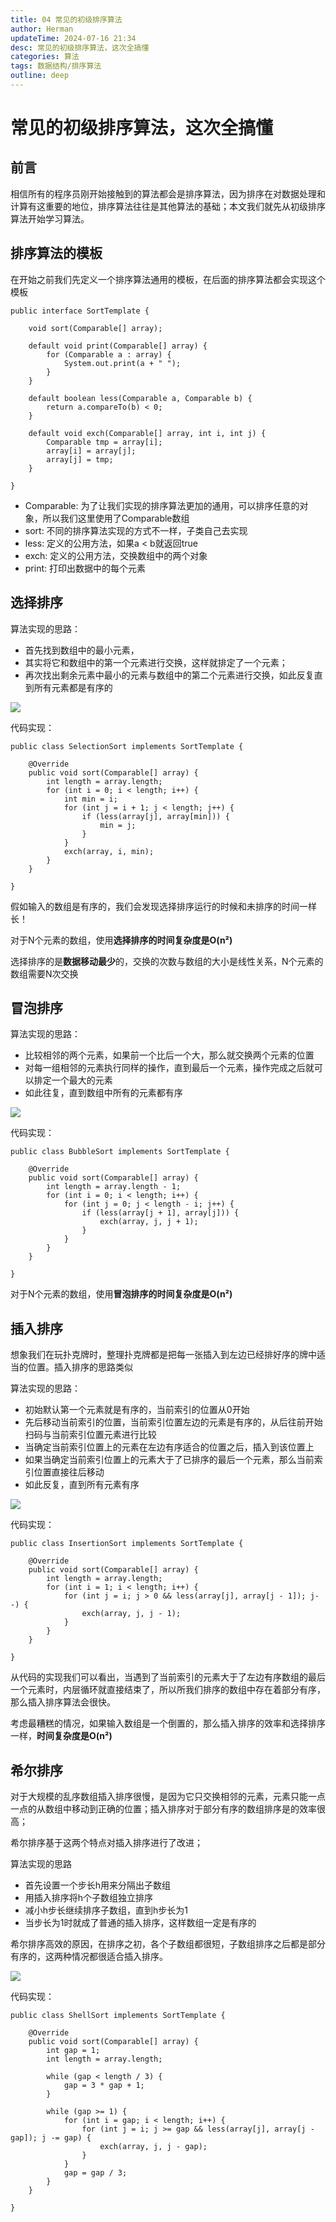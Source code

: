 ```yaml
---
title: 04 常见的初级排序算法
author: Herman
updateTime: 2024-07-16 21:34
desc: 常见的初级排序算法，这次全搞懂
categories: 算法
tags: 数据结构/排序算法
outline: deep
---
```



# 常见的初级排序算法，这次全搞懂

## 前言
相信所有的程序员刚开始接触到的算法都会是排序算法，因为排序在对数据处理和计算有这重要的地位，排序算法往往是其他算法的基础；本文我们就先从初级排序算法开始学习算法。

## 排序算法的模板
在开始之前我们先定义一个排序算法通用的模板，在后面的排序算法都会实现这个模板

```
public interface SortTemplate {

    void sort(Comparable[] array);

    default void print(Comparable[] array) {
        for (Comparable a : array) {
            System.out.print(a + " ");
        }
    }

    default boolean less(Comparable a, Comparable b) {
        return a.compareTo(b) < 0;
    }

    default void exch(Comparable[] array, int i, int j) {
        Comparable tmp = array[i];
        array[i] = array[j];
        array[j] = tmp;
    }
    
}
```
- Comparable: 为了让我们实现的排序算法更加的通用，可以排序任意的对象，所以我们这里使用了Comparable数组
- sort: 不同的排序算法实现的方式不一样，子类自己去实现
- less: 定义的公用方法，如果a < b就返回true
- exch: 定义的公用方法，交换数组中的两个对象
- print: 打印出数据中的每个元素

## 选择排序
算法实现的思路：
- 首先找到数组中的最小元素，
- 其实将它和数组中的第一个元素进行交换，这样就排定了一个元素；
- 再次找出剩余元素中最小的元素与数组中的第二个元素进行交换，如此反复直到所有元素都是有序的

![](https://cdn.jsdelivr.net/gh/silently9527/images//2c60ef644be94287ae5962ab78bf16d9%7Etplv-k3u1fbpfcp-zoom-1.image)

代码实现：

```
public class SelectionSort implements SortTemplate {

    @Override
    public void sort(Comparable[] array) {
        int length = array.length;
        for (int i = 0; i < length; i++) {
            int min = i;
            for (int j = i + 1; j < length; j++) {
                if (less(array[j], array[min])) {
                    min = j;
                }
            }
            exch(array, i, min);
        }
    }

}
```

假如输入的数组是有序的，我们会发现选择排序运行的时候和未排序的时间一样长！

对于N个元素的数组，使用**选择排序的时间复杂度是O(n²)**

选择排序的是**数据移动最少**的，交换的次数与数组的大小是线性关系，N个元素的数组需要N次交换

## 冒泡排序
算法实现的思路：
- 比较相邻的两个元素，如果前一个比后一个大，那么就交换两个元素的位置
- 对每一组相邻的元素执行同样的操作，直到最后一个元素，操作完成之后就可以排定一个最大的元素
- 如此往复，直到数组中所有的元素都有序

![](https://cdn.jsdelivr.net/gh/silently9527/images//baea01e2fb3648dc9e0fe419e0c9078d%7Etplv-k3u1fbpfcp-zoom-1.image)

代码实现：

```
public class BubbleSort implements SortTemplate {

    @Override
    public void sort(Comparable[] array) {
        int length = array.length - 1;
        for (int i = 0; i < length; i++) {
            for (int j = 0; j < length - i; j++) {
                if (less(array[j + 1], array[j])) {
                    exch(array, j, j + 1);
                }
            }
        }
    }

}

```
对于N个元素的数组，使用**冒泡排序的时间复杂度是O(n²)**


## 插入排序
想象我们在玩扑克牌时，整理扑克牌都是把每一张插入到左边已经排好序的牌中适当的位置。插入排序的思路类似

算法实现的思路：
- 初始默认第一个元素就是有序的，当前索引的位置从0开始
- 先后移动当前索引的位置，当前索引位置左边的元素是有序的，从后往前开始扫码与当前索引位置元素进行比较
- 当确定当前索引位置上的元素在左边有序适合的位置之后，插入到该位置上
- 如果当确定当前索引位置上的元素大于了已排序的最后一个元素，那么当前索引位置直接往后移动
- 如此反复，直到所有元素有序

![](https://cdn.jsdelivr.net/gh/silently9527/images//613c54d5f1c440bcab8be545854a80cd%7Etplv-k3u1fbpfcp-zoom-1.image)

代码实现：

```
public class InsertionSort implements SortTemplate {

    @Override
    public void sort(Comparable[] array) {
        int length = array.length;
        for (int i = 1; i < length; i++) {
            for (int j = i; j > 0 && less(array[j], array[j - 1]); j--) {
                exch(array, j, j - 1);
            }
        }
    }

}
```

从代码的实现我们可以看出，当遇到了当前索引的元素大于了左边有序数组的最后一个元素时，内层循环就直接结束了，所以所我们排序的数组中存在着部分有序，那么插入排序算法会很快。

考虑最糟糕的情况，如果输入数组是一个倒置的，那么插入排序的效率和选择排序一样，**时间复杂度是O(n²)**


## 希尔排序
对于大规模的乱序数组插入排序很慢，是因为它只交换相邻的元素，元素只能一点一点的从数组中移动到正确的位置；插入排序对于部分有序的数组排序是的效率很高；

希尔排序基于这两个特点对插入排序进行了改进；

算法实现的思路
- 首先设置一个步长h用来分隔出子数组
- 用插入排序将h个子数组独立排序
- 减小h步长继续排序子数组，直到h步长为1
- 当步长为1时就成了普通的插入排序，这样数组一定是有序的

希尔排序高效的原因，在排序之初，各个子数组都很短，子数组排序之后都是部分有序的，这两种情况都很适合插入排序。

![](https://cdn.jsdelivr.net/gh/silently9527/images//78d44f72740048d0864e8e0758a5003a%7Etplv-k3u1fbpfcp-zoom-1.image)

代码实现：

```
public class ShellSort implements SortTemplate {

    @Override
    public void sort(Comparable[] array) {
        int gap = 1;
        int length = array.length;

        while (gap < length / 3) {
            gap = 3 * gap + 1;
        }

        while (gap >= 1) {
            for (int i = gap; i < length; i++) {
                for (int j = i; j >= gap && less(array[j], array[j - gap]); j -= gap) {
                    exch(array, j, j - gap);
                }
            }
            gap = gap / 3;
        }
    }

}
```

